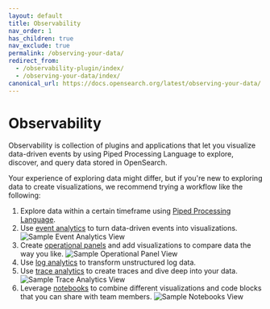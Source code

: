 ```yaml
---
layout: default
title: Observability
nav_order: 1
has_children: true
nav_exclude: true
permalink: /observing-your-data/
redirect_from:
  - /observability-plugin/index/
  - /observing-your-data/index/
canonical_url: https://docs.opensearch.org/latest/observing-your-data/
---
```


# Observability

Observability is collection of plugins and applications that let you visualize data-driven events by using Piped Processing Language to explore, discover, and query data stored in OpenSearch.

Your experience of exploring data might differ, but if you're new to exploring data to create visualizations, we recommend trying a workflow like the following:

1. Explore data within a certain timeframe using [Piped Processing Language]({{site.url}}{{site.baseurl}}/search-plugins/sql/ppl/index).
2. Use [event analytics]({{site.url}}{{site.baseurl}}/observing-your-data/event-analytics) to turn data-driven events into visualizations.
  ![Sample Event Analytics View]({{site.url}}{{site.baseurl}}/images/event-analytics.png)
3. Create [operational panels]({{site.url}}{{site.baseurl}}/observing-your-data/operational-panels) and add visualizations to compare data the way you like.
  ![Sample Operational Panel View]({{site.url}}{{site.baseurl}}/images/operational-panel.png)
4. Use [log analytics]({{site.url}}{{site.baseurl}}/observing-your-data/log-ingestion/) to transform unstructured log data.
5. Use [trace analytics]({{site.url}}{{site.baseurl}}/observing-your-data/trace/index) to create traces and dive deep into your data.
  ![Sample Trace Analytics View]({{site.url}}{{site.baseurl}}/images/observability-trace.png)
6. Leverage [notebooks]({{site.url}}{{site.baseurl}}/observing-your-data/notebooks) to combine different visualizations and code blocks that you can share with team members.
  ![Sample Notebooks View]({{site.url}}{{site.baseurl}}/images/notebooks.png)
